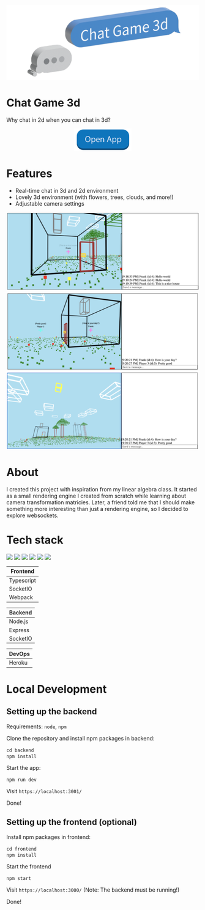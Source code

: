[![Chat Game 3d](./assets/FullLogo.png)](https://chat-game-3d.herokuapp.com/)

# Chat Game 3d

Why chat in 2d when you can chat in 3d?

<div align="center">
    <a href="https://chat-game-3d.herokuapp.com/"><img src="./assets/OpenApp.png" alt="Open App" width="150"></a>
</div>

# Features

- Real-time chat in 3d and 2d environment
- Lovely 3d environment (with flowers, trees, clouds, and more!)
- Adjustable camera settings

<img src="./assets/Demo1.png" width="600">
<img src="./assets/Demo2.png" width="600">
<img src="./assets/Demo3.png" width="600">

# About
I created this project with inspiration from my linear algebra class. It started as a small rendering engine I created from scratch while learning about camera transformation matricies. Later, a friend told me that I should make something more interesting than just a rendering engine, so I decided to explore websockets.

# Tech stack

<p>
    <img src="https://cdn.jsdelivr.net/gh/devicons/devicon/icons/typescript/typescript-original.svg" width="50px"/>
    <img src="https://cdn.jsdelivr.net/gh/devicons/devicon/icons/socketio/socketio-original.svg" width="50px"/>
    <img src="https://cdn.jsdelivr.net/gh/devicons/devicon/icons/webpack/webpack-original.svg" width="50px"/>
    <img src="https://cdn.jsdelivr.net/gh/devicons/devicon/icons/nodejs/nodejs-original.svg" width="50px" />
    <img src="https://cdn.jsdelivr.net/gh/devicons/devicon/icons/express/express-original.svg" width="50px"/>
    <img src="https://cdn.jsdelivr.net/gh/devicons/devicon/icons/heroku/heroku-original.svg" width="50px"/>
</p>


| Frontend |
|---       |
| Typescript    |
| SocketIO |
| Webpack |

| Backend |
|---       |
| Node.js    |
| Express    |
| SocketIO |

| DevOps |
|---       |
| Heroku    |

# Local Development

## Setting up the backend

Requirements: `node`, `npm`

Clone the repository and install npm packages in backend:
```
cd backend
npm install
```

Start the app:
```
npm run dev
```
Visit `https://localhost:3001/`

Done!

## Setting up the frontend (optional)
Install npm packages in frontend:
```
cd frontend
npm install
```
Start the frontend
```
npm start
```
Visit `https://localhost:3000/` (Note: The backend must be running!)

Done!
